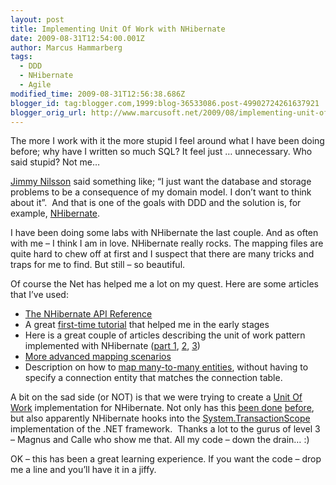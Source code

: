 ```yaml
---
layout: post
title: Implementing Unit Of Work with NHibernate
date: 2009-08-31T12:54:00.001Z
author: Marcus Hammarberg
tags:
  - DDD
  - NHibernate
  - Agile
modified_time: 2009-08-31T12:56:38.686Z
blogger_id: tag:blogger.com,1999:blog-36533086.post-49902724261637921
blogger_orig_url: http://www.marcusoft.net/2009/08/implementing-unit-of-work-with.html
---
```



The more I work with it the more stupid I feel around what I have been
doing before; why have I written so much SQL? It feel just …
unnecessary. Who said stupid? Not me…

<a href="http://jimmynilsson.com/blog/" target="_blank">Jimmy
Nilsson</a> said something like; “I just want the database and storage
problems to be a consequence of my domain model. I don’t want to think
about it”.  And that is one of the goals with DDD and the solution is,
for example, <a href="https://www.hibernate.org/343.html"
target="_blank">NHibernate</a>.

I have been doing some labs with NHibernate the last couple. And as
often with me – I think I am in love. NHibernate really rocks. The
mapping files are quite hard to chew off at first and I suspect that
there are many tricks and traps for me to find. But still – so
beautiful.

Of course the Net has helped me a lot on my quest. Here are some
articles that I’ve used:

- <a
    href="https://www.hibernate.org/hib_docs/nhibernate/1.2/reference/en/html_single/"
    target="_blank">The NHibernate API Reference</a>
- A great <a
    href="http://blogs.hibernatingrhinos.com/nhibernate/archive/2008/04/01/your-first-nhibernate-based-application.aspx"
    target="_blank">first-time tutorial</a> that helped me in the early
    stages
- Here is a great couple of articles describing the unit of work
    pattern implemented with NHibernate (<a
    href="http://blogs.hibernatingrhinos.com/nhibernate/archive/2008/04/10/nhibernate-and-the-unit-of-work-pattern.aspx"
    target="_blank">part 1</a>, <a
    href="http://blogs.hibernatingrhinos.com/nhibernate/archive/2008/04/13/nhibernate-and-the-unit-of-work-pattern-part-2.aspx"
    target="_blank">2</a>, <a
    href="http://blogs.hibernatingrhinos.com/nhibernate/archive/2008/04/26/nhibernate-and-the-unit-of-work-pattern-part-3.aspx"
    target="_blank">3</a>)
- <a
    href="http://sdesmedt.wordpress.com/2006/09/04/nhibernate-part-4-mapping-techniques-for-aggregation-one-to-many-mapping/"
    target="_blank">More advanced mapping scenarios</a>
- Description on how to <a
    href="http://codebetter.com/blogs/peter.van.ooijen/archive/2008/05/29/nhibernate-many-to-many-collections-or-mapping-is-not-one-table-one-class.aspx"
    target="_blank">map many-to-many entities</a>, without having to
    specify a connection entity that matches the connection table.

A bit on the sad side (or NOT) is that we were trying to create a
<a href="http://martinfowler.com/eaaCatalog/unitOfWork.html"
target="_blank">Unit Of Work</a> implementation for NHibernate. Not only
has this <a
href="http://blogs.hibernatingrhinos.com/nhibernate/archive/2008/04/10/nhibernate-and-the-unit-of-work-pattern.aspx"
target="_blank">been done</a> <a
href="https://rhino-tools.svn.sourceforge.net/svnroot/rhino-tools/trunk/commons/Rhino.Commons.NHibernate/UnitOfWork/"
target="_blank">before</a>, but also apparently NHibernate hooks into
the <a
href="http://msdn.microsoft.com/en-us/library/system.transactions.transactionscope.aspx"
target="_blank">System.TransactionScope</a> implementation of the .NET
framework.  Thanks a lot to the gurus of level 3 – Magnus and Calle who
show me that. All my code – down the drain… :)

OK – this has been a great learning experience. If you want the code –
drop me a line and you’ll have it in a jiffy.
